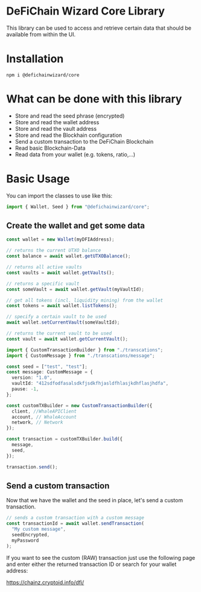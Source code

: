 # DeFiChain Wizard Core Library

This library can be used to access and retrieve certain data that should be available from within the UI.

# Installation

```
npm i @defichainwizard/core
```

# What can be done with this library

- Store and read the seed phrase (encrypted)
- Store and read the wallet address
- Store and read the vault address
- Store and read the Blockhain configuration
- Send a custom transaction to the DeFiChain Blockchain
- Read basic Blockchain-Data
- Read data from your wallet (e.g. tokens, ratio,...)

# Basic Usage

You can import the classes to use like this:

```ts
import { Wallet, Seed } from "@defichainwizard/core";
```

## Create the wallet and get some data

```ts
const wallet = new Wallet(myDFIAddress);

// returns the current UTXO balance
const balance = await wallet.getUTXOBalance();

// returns all active vaults
const vaults = await wallet.getVaults();

// returns a specific vault
const someVault = await wallet.getVault(myVaultId);

// get all tokens (incl. liquidity mining) from the wallet
const tokens = await wallet.listTokens();

// specify a certain vault to be used
await wallet.setCurrentVault(someVaultId);

// returns the current vault to be used
const vault = await wallet.getCurrentVault();
```

```ts
import { CustomTransactionBuilder } from "./transcations";
import { CustomMessage } from "./transcations/message";

const seed = ["test", "test"];
const message: CustomMessage = {
  version: "1.0",
  vaultId: "412sdfodfasalsdkfjsdkfhjasldfhlasjkdhflasjhdfa",
  pause: -1,
};

const customTXBuilder = new CustomTransactionBuilder({
  client, //WhaleAPIClient
  account, // WhaleAccount
  network, // Network
});

const transaction = customTXBuilder.build({
  message,
  seed,
});

transaction.send();
```
## Send a custom transaction

Now that we have the wallet and the seed in place, let's send a custom transaction.

```ts
// sends a custom transaction with a custom message
const transactionId = await wallet.sendTransaction(
  "My custom message",
  seedEncrypted,
  myPassword
);
```

If you want to see the custom (RAW) transaction just use the following page and enter either the returned transaction ID or search for your wallet address:

https://chainz.cryptoid.info/dfi/
